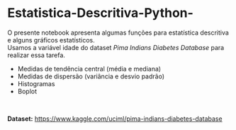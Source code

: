 # Estatistica-Descritiva-Python-

O presente notebook apresenta algumas funções para estatística descritiva e alguns gráficos estatísticos. <br>
Usamos a variável idade do dataset *Pima Indians Diabetes Database* para realizar essa tarefa. <br>

* Medidas de tendência central (média e mediana)
* Medidas de dispersão (variância e desvio padrão)
* Histogramas
* Boplot 
<br>

**Dataset:** https://www.kaggle.com/uciml/pima-indians-diabetes-database
